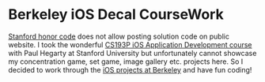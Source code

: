 # Berkeley iOS Decal CourseWork

[Stanford honor code](http://web.stanford.edu/class/archive/cs/cs106b/cs106b.1164/handouts/honor-code.pdf) does not allow posting solution code on public website. I took the wonderful [CS193P iOS Application Development course](https://itunes.apple.com/us/course/developing-ios-11-apps-with-swift/id1309275316) with Paul Hegarty at Stanford University but unfortunately cannot showcase my concentration game, set game, image gallery etc. projects here. So I decided to work through the [iOS projects at Berkeley](http://iosdecal.com/) and have fun coding!
